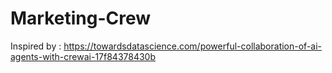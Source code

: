 # Marketing-Crew

Inspired by : https://towardsdatascience.com/powerful-collaboration-of-ai-agents-with-crewai-17f84378430b 
